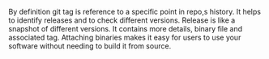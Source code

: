 By definition git tag is reference to a specific point in repo,s history. It helps to identify releases and to check different versions.
Release is like a snapshot of different versions. It contains more details, binary file and associated tag.
Attaching binaries makes it easy for users to use your software without needing to build it from source.
